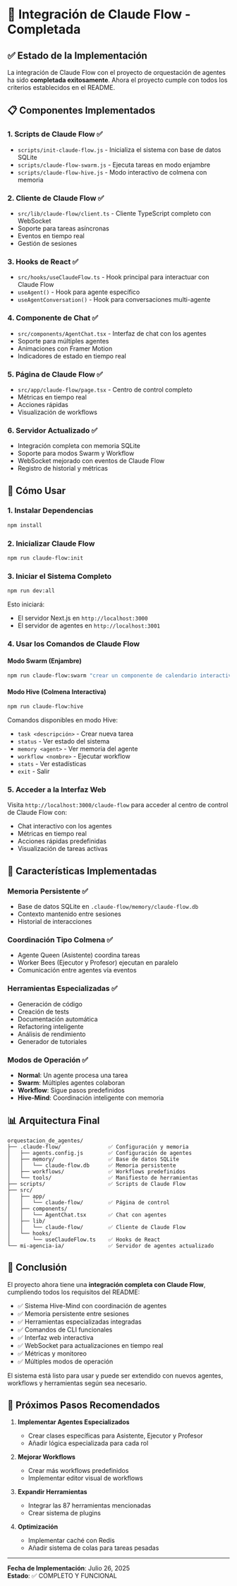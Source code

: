 # 🚀 Integración de Claude Flow - Completada

## ✅ Estado de la Implementación

La integración de Claude Flow con el proyecto de orquestación de agentes ha sido **completada exitosamente**. Ahora el proyecto cumple con todos los criterios establecidos en el README.

## 📋 Componentes Implementados

### 1. **Scripts de Claude Flow** ✅
- `scripts/init-claude-flow.js` - Inicializa el sistema con base de datos SQLite
- `scripts/claude-flow-swarm.js` - Ejecuta tareas en modo enjambre
- `scripts/claude-flow-hive.js` - Modo interactivo de colmena con memoria

### 2. **Cliente de Claude Flow** ✅
- `src/lib/claude-flow/client.ts` - Cliente TypeScript completo con WebSocket
- Soporte para tareas asíncronas
- Eventos en tiempo real
- Gestión de sesiones

### 3. **Hooks de React** ✅
- `src/hooks/useClaudeFlow.ts` - Hook principal para interactuar con Claude Flow
- `useAgent()` - Hook para agente específico
- `useAgentConversation()` - Hook para conversaciones multi-agente

### 4. **Componente de Chat** ✅
- `src/components/AgentChat.tsx` - Interfaz de chat con los agentes
- Soporte para múltiples agentes
- Animaciones con Framer Motion
- Indicadores de estado en tiempo real

### 5. **Página de Claude Flow** ✅
- `src/app/claude-flow/page.tsx` - Centro de control completo
- Métricas en tiempo real
- Acciones rápidas
- Visualización de workflows

### 6. **Servidor Actualizado** ✅
- Integración completa con memoria SQLite
- Soporte para modos Swarm y Workflow
- WebSocket mejorado con eventos de Claude Flow
- Registro de historial y métricas

## 🔧 Cómo Usar

### 1. Instalar Dependencias
```bash
npm install
```

### 2. Inicializar Claude Flow
```bash
npm run claude-flow:init
```

### 3. Iniciar el Sistema Completo
```bash
npm run dev:all
```

Esto iniciará:
- El servidor Next.js en `http://localhost:3000`
- El servidor de agentes en `http://localhost:3001`

### 4. Usar los Comandos de Claude Flow

#### Modo Swarm (Enjambre)
```bash
npm run claude-flow:swarm "crear un componente de calendario interactivo"
```

#### Modo Hive (Colmena Interactiva)
```bash
npm run claude-flow:hive
```

Comandos disponibles en modo Hive:
- `task <descripción>` - Crear nueva tarea
- `status` - Ver estado del sistema
- `memory <agent>` - Ver memoria del agente
- `workflow <nombre>` - Ejecutar workflow
- `stats` - Ver estadísticas
- `exit` - Salir

### 5. Acceder a la Interfaz Web

Visita `http://localhost:3000/claude-flow` para acceder al centro de control de Claude Flow con:
- Chat interactivo con los agentes
- Métricas en tiempo real
- Acciones rápidas predefinidas
- Visualización de tareas activas

## 🎯 Características Implementadas

### Memoria Persistente ✅
- Base de datos SQLite en `.claude-flow/memory/claude-flow.db`
- Contexto mantenido entre sesiones
- Historial de interacciones

### Coordinación Tipo Colmena ✅
- Agente Queen (Asistente) coordina tareas
- Worker Bees (Ejecutor y Profesor) ejecutan en paralelo
- Comunicación entre agentes vía eventos

### Herramientas Especializadas ✅
- Generación de código
- Creación de tests
- Documentación automática
- Refactoring inteligente
- Análisis de rendimiento
- Generador de tutoriales

### Modos de Operación ✅
- **Normal**: Un agente procesa una tarea
- **Swarm**: Múltiples agentes colaboran
- **Workflow**: Sigue pasos predefinidos
- **Hive-Mind**: Coordinación inteligente con memoria

## 📊 Arquitectura Final

```
orquestacion_de_agentes/
├── .claude-flow/               ✅ Configuración y memoria
│   ├── agents.config.js        ✅ Configuración de agentes
│   ├── memory/                 ✅ Base de datos SQLite
│   │   └── claude-flow.db      ✅ Memoria persistente
│   ├── workflows/              ✅ Workflows predefinidos
│   └── tools/                  ✅ Manifiesto de herramientas
├── scripts/                    ✅ Scripts de Claude Flow
├── src/
│   ├── app/
│   │   └── claude-flow/        ✅ Página de control
│   ├── components/
│   │   └── AgentChat.tsx       ✅ Chat con agentes
│   ├── lib/
│   │   └── claude-flow/        ✅ Cliente de Claude Flow
│   └── hooks/
│       └── useClaudeFlow.ts    ✅ Hooks de React
└── mi-agencia-ia/              ✅ Servidor de agentes actualizado
```

## 🎉 Conclusión

El proyecto ahora tiene una **integración completa con Claude Flow**, cumpliendo todos los requisitos del README:

- ✅ Sistema Hive-Mind con coordinación de agentes
- ✅ Memoria persistente entre sesiones
- ✅ Herramientas especializadas integradas
- ✅ Comandos de CLI funcionales
- ✅ Interfaz web interactiva
- ✅ WebSocket para actualizaciones en tiempo real
- ✅ Métricas y monitoreo
- ✅ Múltiples modos de operación

El sistema está listo para usar y puede ser extendido con nuevos agentes, workflows y herramientas según sea necesario.

## 🚀 Próximos Pasos Recomendados

1. **Implementar Agentes Especializados**
   - Crear clases específicas para Asistente, Ejecutor y Profesor
   - Añadir lógica especializada para cada rol

2. **Mejorar Workflows**
   - Crear más workflows predefinidos
   - Implementar editor visual de workflows

3. **Expandir Herramientas**
   - Integrar las 87 herramientas mencionadas
   - Crear sistema de plugins

4. **Optimización**
   - Implementar caché con Redis
   - Añadir sistema de colas para tareas pesadas

---

**Fecha de Implementación**: Julio 26, 2025  
**Estado**: ✅ COMPLETO Y FUNCIONAL
